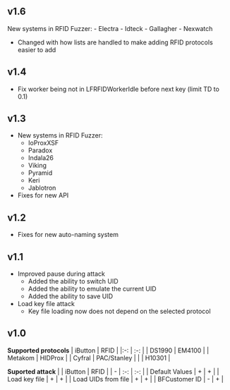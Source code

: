 ## v1.6
New systems in RFID Fuzzer:
    - Electra
    - Idteck
    - Gallagher
    - Nexwatch
- Changed with how lists are handled to make adding RFID protocols easier to add
## v1.4
- Fix worker being not in LFRFIDWorkerIdle before next key (limit TD to 0.1)
## v1.3
- New systems in RFID Fuzzer:
    - IoProxXSF
    - Paradox
    - Indala26
    - Viking
    - Pyramid
    - Keri
    - Jablotron
- Fixes for new API
## v1.2
- Fixes for new auto-naming system
## v1.1
- Improved pause during attack
    - Added the ability to switch UID
    - Added the ability to emulate the current UID
    - Added the ability to save UID
- Load key file attack
    - Key file loading now does not depend on the selected protocol

## v1.0

**Supported protocols**
| iButton | RFID        |
|:-:      | :-:         |
| DS1990  | EM4100      |
| Metakom | HIDProx     |
| Cyfral  | PAC/Stanley |
|         | H10301      |

**Suported attack**
|                     | iButton | RFID |
| -                   | :-:     | :-:  |
| Default Values      | +       | +    |
| Load key file       | +       | +    |
| Load UIDs from file | +       | +    |
| BFCustomer ID       | -       | +    |
